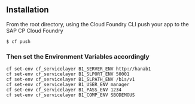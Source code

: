 ## Installation

From the root directory, using the Cloud Foundry CLI push your app to the SAP CP Cloud Foundry

```
$ cf push
```

### Then set the Environment Variables accordingly

```
cf set-env cf_servicelayer B1_SERVER_ENV http://hanab1
cf set-env cf_servicelayer B1_SLPORT_ENV 50001
cf set-env cf_servicelayer B1_SLPATH_ENV /b1s/v1
cf set-env cf_servicelayer B1_USER_ENV manager
cf set-env cf_servicelayer B1_PASS_ENV 1234
cf set-env cf_servicelayer B1_COMP_ENV SBODEMOUS
```
